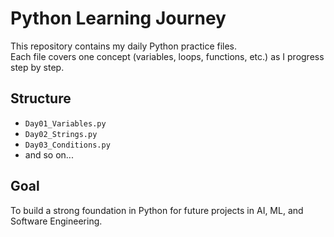 # Python Learning Journey

This repository contains my daily Python practice files.  
Each file covers one concept (variables, loops, functions, etc.) as I progress step by step.  

## Structure
- `Day01_Variables.py`
- `Day02_Strings.py`
- `Day03_Conditions.py`
- and so on...

## Goal
To build a strong foundation in Python for future projects in AI, ML, and Software Engineering.
